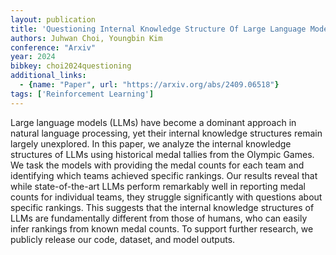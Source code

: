 ```yaml
---
layout: publication
title: 'Questioning Internal Knowledge Structure Of Large Language Models Through The Lens Of The Olympic Games'
authors: Juhwan Choi, Youngbin Kim
conference: "Arxiv"
year: 2024
bibkey: choi2024questioning
additional_links:
  - {name: "Paper", url: "https://arxiv.org/abs/2409.06518"}
tags: ['Reinforcement Learning']
---
```

Large language models (LLMs) have become a dominant approach in natural
language processing, yet their internal knowledge structures remain largely
unexplored. In this paper, we analyze the internal knowledge structures of LLMs
using historical medal tallies from the Olympic Games. We task the models with
providing the medal counts for each team and identifying which teams achieved
specific rankings. Our results reveal that while state-of-the-art LLMs perform
remarkably well in reporting medal counts for individual teams, they struggle
significantly with questions about specific rankings. This suggests that the
internal knowledge structures of LLMs are fundamentally different from those of
humans, who can easily infer rankings from known medal counts. To support
further research, we publicly release our code, dataset, and model outputs.
